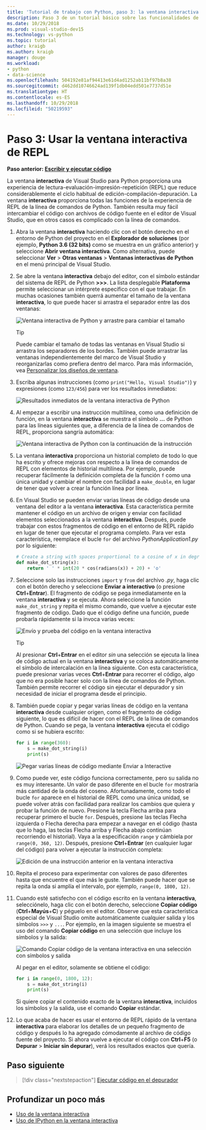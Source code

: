```yaml
---
title: 'Tutorial de trabajo con Python, paso 3: la ventana interactiva REPL'
description: Paso 3 de un tutorial básico sobre las funcionalidades de Python en Visual Studio, que trata sobre la ventana interactiva REPL de Python.
ms.date: 10/29/2018
ms.prod: visual-studio-dev15
ms.technology: vs-python
ms.topic: tutorial
author: kraigb
ms.author: kraigb
manager: douge
ms.workload:
- python
- data-science
ms.openlocfilehash: 504192e81af94413e61d4ad1252ab11bf97b8a38
ms.sourcegitcommit: d462dd10746624ad139f1db04edd501e7737d51e
ms.translationtype: HT
ms.contentlocale: es-ES
ms.lasthandoff: 10/29/2018
ms.locfileid: "50219593"
---
```

# <a name="step-3-use-the-interactive-repl-window"></a>Paso 3: Usar la ventana interactiva de REPL

**Paso anterior: [Escribir y ejecutar código](tutorial-working-with-python-in-visual-studio-step-02-writing-code.md)**

La ventana **interactiva** de Visual Studio para Python proporciona una experiencia de lectura-evaluación-impresión-repetición (REPL) que reduce considerablemente el ciclo habitual de edición-compilación-depuración. La ventana **interactiva** proporciona todas las funciones de la experiencia de REPL de la línea de comandos de Python. También resulta muy fácil intercambiar el código con archivos de código fuente en el editor de Visual Studio, que en otros casos es complicado con la línea de comandos.

1. Abra la ventana **interactiva** haciendo clic con el botón derecho en el entorno de Python del proyecto en el **Explorador de soluciones** (por ejemplo, **Python 3.6 (32 bits)** como se muestra en un gráfico anterior) y seleccione **Abrir ventana interactiva**. Como alternativa, puede seleccionar **Ver** > **Otras ventanas** > **Ventanas interactivas de Python** en el menú principal de Visual Studio.

1. Se abre la ventana **interactiva** debajo del editor, con el símbolo estándar del sistema de REPL de Python **>>>**. La lista desplegable **Plataforma** permite seleccionar un intérprete específico con el que trabajar. En muchas ocasiones también querrá aumentar el tamaño de la ventana **interactiva**, lo que puede hacer si arrastra el separador entre las dos ventanas:

    ![Ventana interactiva de Python y arrastre para cambiar el tamaño](media/vs-getting-started-python-11-interactive1b.png)

    > [!Tip]
    > Puede cambiar el tamaño de todas las ventanas en Visual Studio si arrastra los separadores de los bordes. También puede arrastrar las ventanas independientemente del marco de Visual Studio y reorganizarlas como prefiera dentro del marco. Para más información, vea [Personalizar los diseños de ventana](../ide/customizing-window-layouts-in-visual-studio.md).

1. Escriba algunas instrucciones (como `print("Hello, Visual Studio")`) y expresiones (como `123/456`) para ver los resultados inmediatos:

    ![Resultados inmediatos de la ventana interactiva de Python](media/vs-getting-started-python-12-interactive2.png)

1. Al empezar a escribir una instrucción multilínea, como una definición de función, en la ventana **interactiva** se muestra el símbolo **...** de Python para las líneas siguientes que, a diferencia de la línea de comandos de REPL, proporciona sangría automática:

    ![Ventana interactiva de Python con la continuación de la instrucción](media/vs-getting-started-python-13-interactive3.png)

1. La ventana **interactiva** proporciona un historial completo de todo lo que ha escrito y ofrece mejoras con respecto a la línea de comandos de REPL con elementos de historial multilínea. Por ejemplo, puede recuperar fácilmente la definición completa de la función `f` como una única unidad y cambiar el nombre con facilidad a `make_double`, en lugar de tener que volver a crear la función línea por línea.

1. En Visual Studio se pueden enviar varias líneas de código desde una ventana del editor a la ventana **interactiva**. Esta característica permite mantener el código en un archivo de origen y enviar con facilidad elementos seleccionados a la ventana **interactiva**. Después, puede trabajar con estos fragmentos de código en el entorno de REPL rápido en lugar de tener que ejecutar el programa completo. Para ver esta característica, reemplace el bucle `for` del archivo *PythonApplication1.py* por lo siguiente:

    ```python
    # Create a string with spaces proportional to a cosine of x in degrees
    def make_dot_string(x):
        return ' ' * int(20 * cos(radians(x)) + 20) + 'o'
    ```

1. Seleccione solo las instrucciones `import` y `from` del archivo *.py*, haga clic con el botón derecho y seleccione **Enviar a interactivo** (o presione **Ctrl**+**Entrar**). El fragmento de código se pega inmediatamente en la ventana **interactiva** y se ejecuta. Ahora seleccione la función `make_dot_string` y repita el mismo comando, que vuelve a ejecutar este fragmento de código. Dado que el código define una función, puede probarla rápidamente si la invoca varias veces:

    ![Envío y prueba del código en la ventana interactiva](media/vs-getting-started-python-14-interactive4.png)

    > [!Tip]
    > Al presionar **Ctrl**+**Entrar** en el editor *sin* una selección se ejecuta la línea de código actual en la ventana **interactiva** y se coloca automáticamente el símbolo de intercalación en la línea siguiente. Con esta característica, puede presionar varias veces **Ctrl**+**Entrar** para recorrer el código, algo que no era posible hacer solo con la línea de comandos de Python. También permite recorrer el código sin ejecutar el depurador y sin necesidad de iniciar el programa desde el principio.

1. También puede copiar y pegar varias líneas de código en la ventana **interactiva** desde cualquier origen, como el fragmento de código siguiente, lo que es difícil de hacer con el REPL de la línea de comandos de Python. Cuando se pega, la ventana **interactiva** ejecuta el código como si se hubiera escrito:

    ```python
    for i in range(360):
        s = make_dot_string(i)
        print(s)
    ```

    ![Pegar varias líneas de código mediante Enviar a Interactive](media/vs-getting-started-python-15-interactive5.png)

1. Como puede ver, este código funciona correctamente, pero su salida no es muy interesante. Un valor de paso diferente en el bucle `for` mostraría más cantidad de la onda del coseno. Afortunadamente, como todo el bucle `for` aparece en el historial de REPL como una única unidad, se puede volver atrás con facilidad para realizar los cambios que quiera y probar la función de nuevo. Presione la tecla Flecha arriba para recuperar primero el bucle `for`. Después, presione las teclas Flecha izquierda o Flecha derecha para empezar a navegar en el código (hasta que lo haga, las teclas Flecha arriba y Flecha abajo continúan recorriendo el historial). Vaya a la especificación `range` y cámbiela por `range(0, 360, 12)`. Después, presione **Ctrl**+**Entrar** (en cualquier lugar del código) para volver a ejecutar la instrucción completa:

    ![Edición de una instrucción anterior en la ventana interactiva](media/vs-getting-started-python-16-interactive6.png)

1. Repita el proceso para experimentar con valores de paso diferentes hasta que encuentre el que más le guste. También puede hacer que se repita la onda si amplía el intervalo, por ejemplo, `range(0, 1800, 12)`.
 
1. Cuando esté satisfecho con el código escrito en la ventana **interactiva**, selecciónelo, haga clic con el botón derecho, seleccione **Copiar código** (**Ctrl**+**Mayús**+**C**) y péguelo en el editor. Observe que esta característica especial de Visual Studio omite automáticamente cualquier salida y los símbolos `>>>` y `...`. Por ejemplo, en la imagen siguiente se muestra el uso del comando **Copiar código** en una selección que incluye los símbolos y la salida:

    ![Comando Copiar código de la ventana interactiva en una selección con símbolos y salida](media/vs-getting-started-python-17-interactive7.png)

    Al pegar en el editor, solamente se obtiene el código:

    ```python
    for i in range(0, 1800, 12):
        s = make_dot_string(i)
        print(s)
    ```

    Si quiere copiar el contenido exacto de la ventana **interactiva**, incluidos los símbolos y la salida, use el comando **Copiar** estándar.

1. Lo que acaba de hacer es usar el entorno de REPL rápido de la ventana **interactiva** para elaborar los detalles de un pequeño fragmento de código y después lo ha agregado cómodamente al archivo de código fuente del proyecto. Si ahora vuelve a ejecutar el código con **Ctrl**+**F5** (o **Depurar** > **Iniciar sin depurar**), verá los resultados exactos que quería.

## <a name="next-step"></a>Paso siguiente

> [!div class="nextstepaction"]
> [Ejecutar código en el depurador](tutorial-working-with-python-in-visual-studio-step-04-debugging.md)

## <a name="go-deeper"></a>Profundizar un poco más

- [Uso de la ventana interactiva](python-interactive-repl-in-visual-studio.md)
- [Uso de IPython en la ventana interactiva](interactive-repl-ipython.md)
